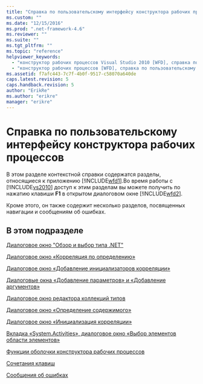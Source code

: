 ```yaml
---
title: "Справка по пользовательскому интерфейсу конструктора рабочих процессов | Microsoft Docs"
ms.custom: ""
ms.date: "12/15/2016"
ms.prod: ".net-framework-4.6"
ms.reviewer: ""
ms.suite: ""
ms.tgt_pltfrm: ""
ms.topic: "reference"
helpviewer_keywords: 
  - "конструктор рабочих процессов Visual Studio 2010 [WFD], справка по пользовательскому интерфейсу"
  - "конструктор рабочих процессов [WFD], справка по пользовательскому интерфейсу"
ms.assetid: f7afc443-7c7f-4b0f-9517-c58070a640de
caps.latest.revision: 5
caps.handback.revision: 5
author: "ErikRe"
ms.author: "erikre"
manager: "erikre"
---
```

# Справка по пользовательскому интерфейсу конструктора рабочих процессов
В этом разделе контекстной справки содержатся разделы, относящиеся к приложению [!INCLUDE[wfd1](../workflow-designer/includes/wfd1_md.md)].Во время работы с [!INCLUDE[vs2010](../modeling/includes/vs2010_md.md)] доступ к этим разделам вы можете получить по нажатию клавиши **F1** в открытом диалоговом окне [!INCLUDE[wfd2](../workflow-designer/includes/wfd2_md.md)].  
  
 Кроме этого, он также содержит несколько разделов, посвященных навигации и сообщениям об ошибках.  
  
## В этом подразделе  
 [Диалоговое окно "Обзор и выбор типа .NET"](../workflow-designer/browse-and-select-a-dotnet-type-dialog-box.md)  
  
 [Диалоговое окно «Корреляция по определению»](../workflow-designer/correlateson-definition-dialog-box.md)  
  
 [Диалоговое окно «Добавление инициализаторов корреляции»](../workflow-designer/add-correlationinitializers-dialog-box.md)  
  
 [Диалоговые окна «Добавление параметров» и «Добавление аргументов»](../workflow-designer/add-parameters-and-add-arguments-dialog-boxes.md)  
  
 [Диалоговое окно редактора коллекций типов](../workflow-designer/type-collection-editor-dialog-box.md)  
  
 [Диалоговое окно «Определение содержимого»](../workflow-designer/content-definition-dialog-box.md)  
  
 [Диалоговое окно «Инициализация корреляции»](../workflow-designer/initialize-correlation-dialog-box.md)  
  
 [Вкладка «System.Activities», диалоговое окно «Выбор элементов области элементов»](../workflow-designer/system-activities-tab-choose-toolbox-items-dialog-box.md)  
  
 [Функции оболочки конструктора рабочих процессов](../workflow-designer/workflow-designer-shell-features.md)  
  
 [Сочетания клавиш](../workflow-designer/keyboard-shortcuts-in-the-workflow-designer.md)  
  
 [Сообщения об ошибках](../workflow-designer/error-messages-in-workflow-designer.md)